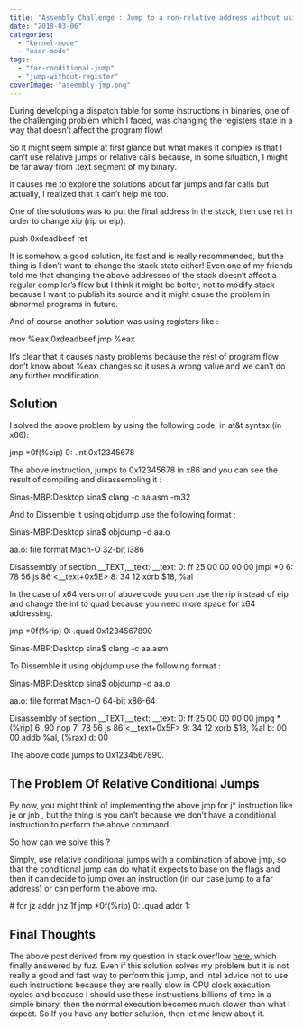 ```yaml
---
title: "Assembly Challenge : Jump to a non-relative address without using registers"
date: "2018-03-06"
categories: 
  - "kernel-mode"
  - "user-mode"
tags: 
  - "far-conditional-jump"
  - "jump-without-register"
coverImage: "aseembly-jmp.png"
---
```


During developing a dispatch table for some instructions in binaries, one of the challenging problem which I faced, was changing the registers state in a way that doesn’t affect the program flow!

So it might seem simple at first glance but what makes it complex is that I can’t use relative jumps or relative calls because, in some situation, I might be far away from .text segment of my binary.

It causes me to explore the solutions about far jumps and far calls but actually, I realized that it can’t help me too.

One of the solutions was to put the final address in the stack, then use ret in order to change xip (rip or eip).

push 0xdeadbeef
ret

It is somehow a good solution, its fast and is really recommended, but the thing is I don’t want to change the stack state either! Even one of my friends told me that changing the above addresses of the stack doesn’t affect a regular compiler’s flow but I think it might be better, not to modify stack because I want to publish its source and it might cause the problem in abnormal programs in future.

And of course another solution was using registers like :

mov %eax,0xdeadbeef
jmp %eax

It’s clear that it causes nasty problems because the rest of program flow don’t know about %eax changes so it uses a wrong value and we can’t do any further modification.

## **Solution**

I solved the above problem by using the following code, in at&t syntax (in x86):

jmp \*0f(%eip)
0: .int 0x12345678

The above instruction, jumps to 0x12345678 in x86 and you can see the result of compiling and disassembling it :

Sinas-MBP:Desktop sina$ clang -c aa.asm -m32

And to Dissemble it using objdump use the following format :

Sinas-MBP:Desktop sina$ objdump -d aa.o

aa.o: file format Mach-O 32-bit i386

Disassembly of section \_\_TEXT,\_\_text:
\_\_text:
0: ff 25 00 00 00 00 jmpl \*0
6: 78 56 js 86 <\_\_text+0x5E>
8: 34 12 xorb $18, %al

In the case of x64 version of above code you can use the rip instead of eip and change the int to quad because you need more space for x64 addressing.

jmp \*0f(%rip)
0: .quad 0x1234567890

Sinas-MBP:Desktop sina$ clang -c aa.asm

To Dissemble it using objdump use the following format :

Sinas-MBP:Desktop sina$ objdump -d aa.o

aa.o: file format Mach-O 64-bit x86-64

Disassembly of section \_\_TEXT,\_\_text:
\_\_text:
0: ff 25 00 00 00 00 jmpq \*(%rip)
6: 90 nop
7: 78 56 js 86 <\_\_text+0x5F>
9: 34 12 xorb $18, %al
b: 00 00 addb %al, (%rax)
d: 00 

The above code jumps to 0x1234567890.

## The Problem Of Relative Conditional Jumps

By now, you might think of implementing the above jmp for j\* instruction like je or jnb , but the thing is you can’t because we don’t have a conditional instruction to perform the above command.

So how can we solve this ?

Simply, use relative conditional jumps with a combination of above jmp, so that the conditional jump can do what it expects to base on the flags and then it can decide to jump over an instruction (in our case jump to a far address) or can perform the above jmp.

\# for jz addr
jnz 1f
jmp \*0f(%rip)
0: .quad addr
1:

## Final Thoughts

The above post derived from my question in stack overflow [here](https://stackoverflow.com/questions/48498308/assemble-far-calls-or-far-jumps-j-instructions), which finally answered by fuz. Even if this solution solves my problem but it is not really a good and fast way to perform this jump, and Intel advice not to use such instructions because they are really slow in CPU clock execution cycles and because I should use these instructions billions of time in a simple binary, then the normal execution becomes much slower than what I expect. So If you have any better solution, then let me know about it.
